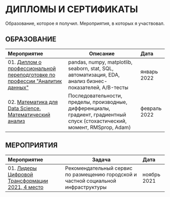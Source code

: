 # ДИПЛОМЫ И СЕРТИФИКАТЫ
Образование, которое я получил. Мероприятия, в которых я участвовал.

## ОБРАЗОВАНИЕ
| **Мероприятие** | **Описание** | **Дата** |
| :-------------------- | --------------------- | :--------------------- |
| 01. [Диплом о профессиональной переподготовке по профессии "Аналитик данных"](https://github.com/urzumo/diplomas_and_certificates/blob/b76a5ccfc1bffab450235d86b85985f9b88a8423/education/diplom_DA_ru.pdf) | pandas, numpy, matplotlib, seaborn, stat, SQL, автоматизация, EDA, анализ бизнес-показателей, A/B-тесты | январь 2022 |
| 02. [Математика для Data Science. Математический анализ](https://github.com/urzumo/diplomas_and_certificates/blob/ec7438373dbfd0398f12fd63a3f033a7de10c581/education/stepic.matan.pdf) | Последовательности, пределы, производные, дифференциалы, градиент, градиентный спуск (стохастический, момент, RMSprop, Adam) | февраль 2022 |

## МЕРОПРИЯТИЯ
| **Мероприятие** | **Задача** | **Дата** |
| :-------------------- | --------------------- | :--------------------- |
| 01. [Лидеры Цифровой Трансформации 2021, 4 место](https://github.com/urzumo/diplomas_and_certificates/blob/c9652dfa09cf9a3d642e87da6da804e4ae49998e/competitions/finalist_lct_2021.pdf) | Рекомендательный сервис по размещению городской и частной социальной инфраструктуры | ноябрь 2021 |
